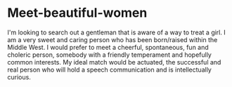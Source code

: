 # Meet-beautiful-women
I'm looking to search out a gentleman that is aware of a way to treat a girl. I am a very sweet and caring person who has been born/raised within the Middle West. I would prefer to meet a cheerful, spontaneous, fun and choleric person, somebody with a friendly temperament and hopefully common interests. My ideal match would be actuated, the successful and real person who will hold a speech communication and is intellectually curious. 
